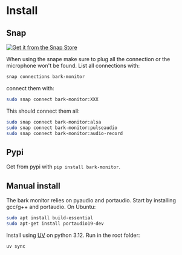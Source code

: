# Install

## Snap

[![Get it from the Snap Store](https://snapcraft.io/static/images/badges/en/snap-store-black.svg)](https://snapcraft.io/bark-monitor)

When using the snape make sure to plug all the connection or the microphone won't be found.
List all connections with:

```bash
snap connections bark-monitor
```

connect them with:

```bash
sudo snap connect bark-monitor:XXX
```

This should connect them all:

```bash
sudo snap connect bark-monitor:alsa
sudo snap connect bark-monitor:pulseaudio
sudo snap connect bark-monitor:audio-record
```

## Pypi

Get from pypi with `pip install bark-monitor`.

## Manual install

The bark monitor relies on pyaudio and portaudio.
Start by installing gcc/g++ and portaudio.
On Ubuntu:

```bash
sudo apt install build-essential
sudo apt-get install portaudio19-dev
```

Install using [UV](https://docs.astral.sh/uv/) on python 3.12.
Run in the root folder:

```bash
uv sync
```
